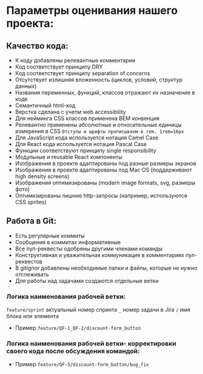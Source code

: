 # Параметры оценивания нашего проекта:

## Качество кода:
- К коду добавлены релевантные комментарии
- Код соответствует принципу DRY
- Код соответствует принципу separation of concerns
- Отсутствует излишняя вложенность (циклов, условий, структур данных)
- Названия переменных, функций, классов отражают их назначение в коде
- Семантичный html-код
- Верстка сделана с учетм web accessibility
- Для нейминга CSS классов применена BEM конвенция
- Релевантно применены абсолютные и относительные единицы измерения в CSS
    `Отступы и шрифты прописываем в rem. 1rem=16px`
- Для JavaScript кода используется нотация Camel Case
- Для React кода используется нотация Pascal Case
- Функции соответствуют принципу single responsibility
- Модульные и reusable React компоненты
- Изображения в проекте адаптированы под разные размеры экранов
- Изображения в проекте адаптированы под Mac OS (поддерживают high density screens)
- Изображения оптимизированы (modern image formats, svg, размеры фото)
- Оптимизированы лишние http-запросы (например, используются CSS sprites)

## Работа в Git:
- Есть регулярные коммиты
- Сообщения в коммитах информативные
- Все пул-реквесты одобрены другими членами команды
- Конструктивная и уважительная коммуникация в комментариях пул-реквестов
- В gitignor добавлены необходимые папки и файлы, которые не нужно отслеживать
- Для работы над задачами создаются отдельные ветки

### Логика наименования рабочей ветки:
`feature/sprint` актуальный номер спринта `_` номер задачи в Jira `/` имя блока или элемента
- Пример `feature/QF-1_QF-2/discount-form_button`

### Логика наименования рабочей ветки- корректировки своего кода после обсуждения командой:
- Пример `feature/QF-5/discount-form_button/bug_fix`
